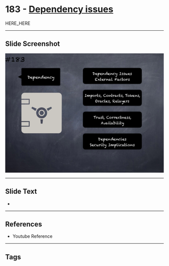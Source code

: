 # 183 - [Dependency issues](Dependency%20issues.md)

HERE_HERE

___
## Slide Screenshot
![0183.png](../images/pitfalls_and_best_practices201/183.png)
___
## Slide Text
- 
___
## References
- Youtube Reference
___
## Tags